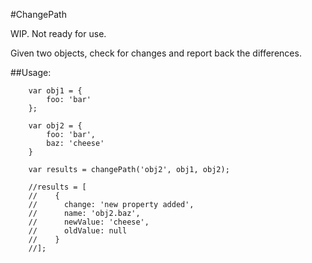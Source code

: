 #ChangePath

WIP. Not ready for use.

Given two objects, check for changes and report back the differences.


##Usage:
```
    var obj1 = {
        foo: 'bar'
    };

    var obj2 = {
        foo: 'bar',
        baz: 'cheese'
    }

    var results = changePath('obj2', obj1, obj2);

    //results = [
    //    {
    //      change: 'new property added',
    //      name: 'obj2.baz',
    //      newValue: 'cheese',
    //      oldValue: null
    //    }
    //];
```
